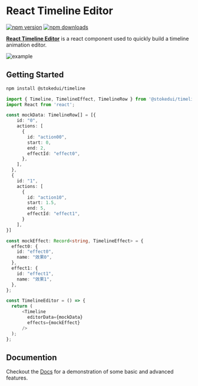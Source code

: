 # React Timeline Editor
[![npm version](https://img.shields.io/npm/v/@stokedui/timeline.svg?style=flat-square)](https://www.npmjs.com/package/@stokedui/timeline)
[![npm downloads](https://img.shields.io/npm/dm/@stokedui/timeline.svg?style=flat-square)](https://www.npmjs.com/package/@stokedui/timeline)

**[React Timeline Editor](https://zdarcy.com/)** is a react component used to quickly build a timeline animation editor.

![example](https://github.com/stokedui/timeline/blob/f79d85eee8a723e5210c04232daf2c51888418c0/public/assets/timeline.gif)
## Getting Started

```bash
npm install @stokedui/timeline
```

```ts
import { Timeline, TimelineEffect, TimelineRow } from '@stokedui/timeline';
import React from 'react';

const mockData: TimelineRow[] = [{
    id: "0",
    actions: [
      {
        id: "action00",
        start: 0,
        end: 2,
        effectId: "effect0",
      },
    ],
  },
  {
    id: "1",
    actions: [
      {
        id: "action10",
        start: 1.5,
        end: 5,
        effectId: "effect1",
      }
    ],
}]

const mockEffect: Record<string, TimelineEffect> = {
  effect0: {
    id: "effect0",
    name: "效果0",
  },
  effect1: {
    id: "effect1",
    name: "效果1",
  },
};

const TimelineEditor = () => {
  return (
      <Timeline
        editorData={mockData}
        effects={mockEffect}
      />
  );
};
```

## Documention
Checkout the [Docs](https://zdarcy.com/) for a demonstration of some basic and advanced features.

